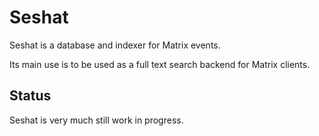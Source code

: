 # Seshat

Seshat is a database and indexer for Matrix events.

Its main use is to be used as a full text search backend for Matrix clients.

## Status

Seshat is very much still work in progress.
